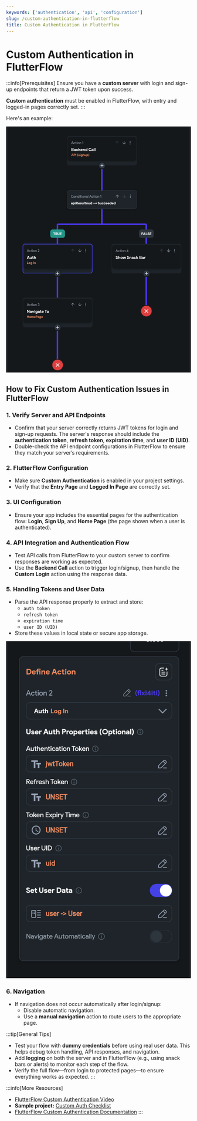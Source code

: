 ```yaml
---
keywords: ['authentication', 'api', 'configuration']
slug: /custom-authentication-in-flutterflow
title: Custom Authentication in FlutterFlow
---
```

# Custom Authentication in FlutterFlow

:::info[Prerequisites]
Ensure you have a **custom server** with login and sign-up endpoints that return a JWT token upon success.

**Custom authentication** must be enabled in FlutterFlow, with entry and logged-in pages correctly set.
:::

Here's an example:

![](../assets/20250430121149388590.png)

## How to Fix Custom Authentication Issues in FlutterFlow

### 1. Verify Server and API Endpoints
- Confirm that your server correctly returns JWT tokens for login and sign-up requests. The server's response should include the **authentication token**, **refresh token**, **expiration time**, and **user ID (UID)**.
- Double-check the API endpoint configurations in FlutterFlow to ensure they match your server’s requirements.

### 2. FlutterFlow Configuration
- Make sure **Custom Authentication** is enabled in your project settings.
- Verify that the **Entry Page** and **Logged In Page** are correctly set.

### 3. UI Configuration
- Ensure your app includes the essential pages for the authentication flow: **Login**, **Sign Up**, and **Home Page** (the page shown when a user is authenticated).

### 4. API Integration and Authentication Flow
- Test API calls from FlutterFlow to your custom server to confirm responses are working as expected.
- Use the **Backend Call** action to trigger login/signup, then handle the **Custom Login** action using the response data.

### 5. Handling Tokens and User Data
- Parse the API response properly to extract and store:
  - `auth token`
  - `refresh token`
  - `expiration time`
  - `user ID (UID)`
- Store these values in local state or secure app storage.

![](../assets/20250430121149749937.png)

### 6. Navigation
- If navigation does not occur automatically after login/signup:
  - Disable automatic navigation.
  - Use a **manual navigation** action to route users to the appropriate page.

:::tip[General Tips]
- Test your flow with **dummy credentials** before using real user data. This helps debug token handling, API responses, and navigation.
- Add **logging** on both the server and in FlutterFlow (e.g., using snack bars or alerts) to monitor each step of the flow.
- Verify the full flow—from login to protected pages—to ensure everything works as expected.
:::

:::info[More Resources]
- [FlutterFlow Custom Authentication Video](https://www.youtube.com/watch?v=hnX3CvBtGvI)
- **Sample project:** [Custom Auth Checklist](https://app.flutterflow.io/project/custom-auth-checklist-fdjkno)
- [FlutterFlow Custom Authentication Documentation](https://docs.flutterflow.io/data-and-backend/custom-authentication)
:::